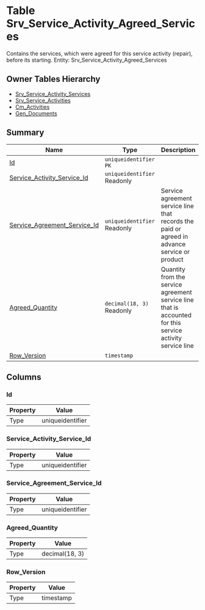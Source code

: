 # Table Srv_Service_Activity_Agreed_Services

Contains the services, which were agreed for this service activity (repair), before its starting. Entity: Srv_Service_Activity_Agreed_Services

## Owner Tables Hierarchy

* [Srv_Service_Activity_Services](Srv_Service_Activity_Services.md)
* [Srv_Service_Activities](Srv_Service_Activities.md)
* [Cm_Activities](Cm_Activities.md)
* [Gen_Documents](Gen_Documents.md)

## Summary

| Name | Type | Description |
| - | - | --- |
|[Id](#id)|`uniqueidentifier` `PK`||
|[Service_Activity_Service_Id](#service_activity_service_id)|`uniqueidentifier` Readonly||
|[Service_Agreement_Service_Id](#service_agreement_service_id)|`uniqueidentifier` Readonly|Service agreement service line that records the paid or agreed in advance service or product|
|[Agreed_Quantity](#agreed_quantity)|`decimal(18, 3)` Readonly|Quantity from the service agreement service line that is accounted for this service activity service line|
|[Row_Version](#row_version)|`timestamp` ||

## Columns

### Id

| Property | Value |
| - | - |
|Type|uniqueidentifier|

### Service_Activity_Service_Id

| Property | Value |
| - | - |
|Type|uniqueidentifier|

### Service_Agreement_Service_Id

| Property | Value |
| - | - |
|Type|uniqueidentifier|

### Agreed_Quantity

| Property | Value |
| - | - |
|Type|decimal(18, 3)|

### Row_Version

| Property | Value |
| - | - |
|Type|timestamp|


